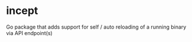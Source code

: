 # incept
Go package that adds support for self / auto reloading of a running binary via API endpoint(s)
